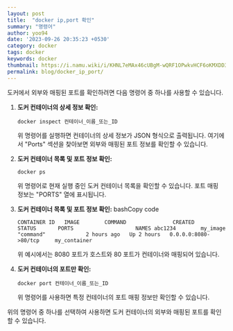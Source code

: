 ```yaml
---
layout: post
title:  "docker ip,port 확인"
summary: "명령어"
author: yoo94
date: '2023-09-26 20:35:23 +0530'
category: docker
tags: docker
keywords: docker
thumbnail: https://i.namu.wiki/i/KHNL7eMAx46cUBgM-wQRF1OPwkvHCF6oKMXDD3MpOwiUZedqQ_IZuA-vI2d1jMZIkDm9zQCFxb4FFS1HKvqJd5iHeA3PYSFRBYOYewHg6wvR4BwrQjucTirP9s5I4GGtpGBrtAqGgKl_vlGROsWrTA.svg
permalink: blog/docker_ip_port/
---
```

도커에서 외부와 매핑된 포트를 확인하려면 다음 명령어 중 하나를 사용할 수 있습니다.

1. **도커 컨테이너의 상세 정보 확인:**

   `docker inspect 컨테이너_이름_또는_ID`

   위 명령어를 실행하면 컨테이너의 상세 정보가 JSON 형식으로 출력됩니다. 여기에서 "Ports" 섹션을 찾아보면 외부와 매핑된 포트 정보를 확인할 수 있습니다.

2. **도커 컨테이너 목록 및 포트 정보 확인:**

   `docker ps`

   위 명령어로 현재 실행 중인 도커 컨테이너 목록을 확인할 수 있습니다. 포트 매핑 정보는 "PORTS" 열에 표시됩니다.

2. **도커 컨테이너 목록 및 포트 정보 확인:**
   bashCopy code

   `CONTAINER ID   IMAGE        COMMAND               CREATED       STATUS       PORTS                    NAMES abc1234        my_image     "command"             2 hours ago   Up 2 hours   0.0.0.0:8080->80/tcp     my_container`

   위 예시에서는 8080 포트가 호스트와 80 포트가 컨테이너와 매핑되어 있습니다.

3. **도커 컨테이너의 포트만 확인:**

   `docker port 컨테이너_이름_또는_ID`

   위 명령어를 사용하면 특정 컨테이너의 포트 매핑 정보만 확인할 수 있습니다.


위의 명령어 중 하나를 선택하여 사용하면 도커 컨테이너의 외부와 매핑된 포트를 확인할 수 있습니다.

